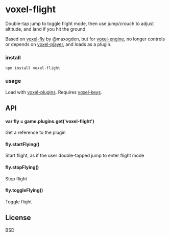 # voxel-flight

Double-tap jump to toggle flight mode, then use jump/crouch to adjust altitude, and land if you hit the ground

Based on [voxel-fly](https://github.com/maxogden/voxel-fly) by @maxogden,
but for [voxel-engine](https://github.com/deathcap/voxel-engine),
no longer controls or depends on [voxel-player](https://github.com/substack/voxel-player),
and loads as a plugin.

### install
```
npm install voxel-flight
```

### usage

Load with [voxel-plugins](https://github.com/deathcap/voxel-plugins).
Requires [voxel-keys](https://github.com/deathcap/voxel-keys).

## API

#### var fly = game.plugins.get('voxel-flight')

Get a reference to the plugin

#### fly.startFlying()

Start flight, as if the user double-tapped jump to enter flight mode

#### fly.stopFlying()

Stop flight

#### fly.toggleFlying()

Toggle flight

## License

BSD
